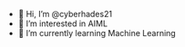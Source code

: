 - 👋 Hi, I’m @cyberhades21
- 👀 I’m interested in AIML
- 🌱 I’m currently learning Machine Learning 

<!---
cyberhades21/cyberhades21 is a ✨ special ✨ repository because its `README.md` (this file) appears on your GitHub profile.
You can click the Preview link to take a look at your changes.
--->
